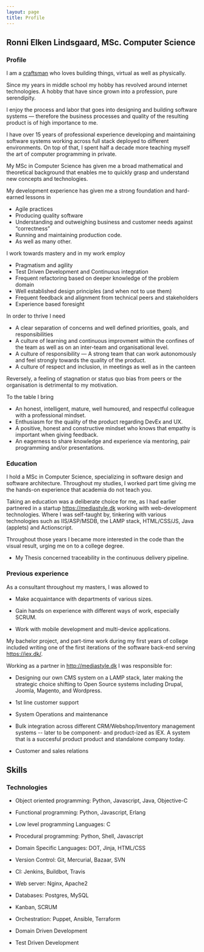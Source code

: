 ```yaml
---
layout: page
title: Profile
---
```


## Ronni Elken Lindsgaard, MSc. Computer Science

### Profile

I am a [craftsman](https://manifesto.softwarecraftsmanship.org/) who loves building things, virtual as well as physically.

Since my years in middle school my hobby has revolved around internet technologies.  A hobby that have since grown into a profession, pure serendipity. 

I enjoy the process and labor that goes into designing and building software systems — therefore the business processes and quality of the resulting product is of high importance to me.

I have over 15 years of professional experience developing and maintaining software systems working across full stack deployed to different environments. On top of that, I spent half a decade more teaching myself the art of computer programming in private.

My MSc in Computer Science has given me a broad mathematical and theoretical background that enables me to quickly grasp and understand new concepts and technologies.

My development experience has given me a strong foundation and hard-earned lessons in
- Agile practices 
- Producing quality software
- Understanding and outweighing business and customer needs against “correctness”
- Running and maintaining production code.
- As well as many other.

I work towards mastery and in my work employ
- Pragmatism and agility
- Test Driven Development and Continuous integration
- Frequent refactoring based on deeper knowledge of the problem domain
- Well established design principles (and when not to use them)
- Frequent feedback and alignment from technical peers and stakeholders
- Experience based foresight

In order to thrive I need
- A clear separation of concerns and well defined priorities, goals, and responsibilities
- A culture of learning and continuous improvment within the confines of the team as well as on an inter-team and organisational level.
- A culture of responsibility — A strong team that can work autonomously and feel strongly towards the quality of the product.
- A culture of respect and inclusion, in meetings as well as in the canteen

Reversely, a feeling of stagnation or status quo bias from peers or the organisation is detrimental to my motivation. 

To the table I bring
- An honest, intelligent, mature, well humoured,  and respectful colleague with a professional mindset.
- Enthusiasm for the quality of the product regarding DevEx and UX.
- A positive, honest and constructive mindset who knows that empathy is important when giving feedback.
- An eagerness to share knowledge and experience via mentoring, pair programming and/or presentations.

### Education

I hold a MSc in Computer Science, specializing in software design
and software architecture. Throughout my studies, I worked part time
giving me the hands-on experience that academia do not teach you.

Taking an education was a deliberate choice for me, as I had earlier
partnered in a startup https://mediastyle.dk working with web-development
technologies. Where I was self-taught by, tinkering with various
technologies such as IIS/ASP/MSDB, the LAMP stack, HTML/CSS/JS,
Java (applets) and Actionscript.

Throughout those years I became more interested in the code than
the visual result, urging me on to a college degree.

- My Thesis concerned traceability in the continuous delivery pipeline.


### Previous experience
As a consultant throughout my masters, I was allowed to

- Make acquaintance with departments of various sizes.

- Gain hands on experience with different ways of work, especially SCRUM.

- Work with mobile development and multi-device applications.

My bachelor project, and part-time work during my first years
of college included writing one of the first iterations of the
software back-end serving https://iex.dk/.

Working as a partner in http://mediastyle.dk I was responsible
for:

- Designing our own CMS system on a LAMP stack, later making the
  strategic choice shifting to Open Source systems including
  Drupal, Joomla, Magento, and Wordpress.

- 1st line customer support

- System Operations and maintenance

- Bulk integration across different CRM/Webshop/Inventory
  management systems -- later to be component- and product-ized
  as IEX. A system that is a succesful product product and standalone company today.

- Customer and sales relations

## Skills

### Technologies

- Object oriented programming: Python, Javascript, Java, Objective-C

- Functional programming: Python, Javascript, Erlang

- Low level programming Languages: C

- Procedural programming: Python, Shell, Javascript

- Domain Specific Languages: DOT, Jinja, HTML/CSS

- Version Control: Git, Mercurial, Bazaar, SVN

- CI: Jenkins, Buildbot, Travis

- Web server: Nginx, Apache2

- Databases: Postgres, MySQL

- Kanban, SCRUM

- Orchestration: Puppet, Ansible, Terraform

- Domain Driven Development

- Test Driven Development
